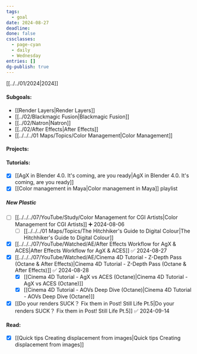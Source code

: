 ```yaml
---
tags:
  - goal
date: 2024-08-27
deadline: 
done: false
cssclasses:
  - page-cyan
  - daily
  - Wednesday
entries: []
dg-publish: true
---
```

[[../../01/2024|2024]]
#### Subgoals:
-  [[Render Layers|Render Layers]]
-  [[../02/Blackmagic Fusion|Blackmagic Fusion]]
-  [[../02/Natron|Natron]]
-  [[../02/After Effects|After Effects]]
- [[../../../01 Maps/Topics/Color Management|Color Management]]
#### Projects:
#### Tutorials:
- [x] [[AgX in Blender 4.0. It's coming, are you ready|AgX in Blender 4.0. It's coming, are you ready]]
- [x]  [[Color management in Maya|Color management in Maya]] playlist
##### New Plastic
- [ ] [[../../../07/YouTube/Study/Color Management for CGI Artists|Color Management for CGI Artists]] ➕ 2024-08-06
	- [ ] [[../../../01 Maps/Topics/The Hitchhiker's Guide to Digital Colour|The Hitchhiker's Guide to Digital Colour]]
- [x] [[../../../07/YouTube/Watched/AE/After Effects Workflow for AgX & ACES|After Effects Workflow for AgX & ACES]] ✅ 2024-08-27
- [x] [[../../../07/YouTube/Watched/AE/Cinema 4D Tutorial - Z-Depth Pass (Octane & After Effects)|Cinema 4D Tutorial - Z-Depth Pass (Octane & After Effects)]] ✅ 2024-08-28
    - [x] [[Cinema 4D Tutorial - AgX vs ACES (Octane)|Cinema 4D Tutorial - AgX vs ACES (Octane)]]
	- [x] [[Cinema 4D Tutorial - AOVs Deep Dive (Octane)|Cinema 4D Tutorial - AOVs Deep Dive (Octane)]]
- [x] [[Do your renders SUCK？ Fix them in Post! Still Life Pt.5|Do your renders SUCK？ Fix them in Post! Still Life Pt.5]] ✅ 2024-09-14

#### Read:
- [x] [[Quick tips Creating displacement from images|Quick tips Creating displacement from images]]